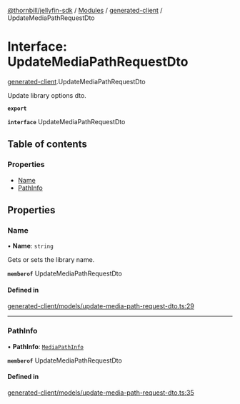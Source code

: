 [@thornbill/jellyfin-sdk](../README.md) / [Modules](../modules.md) / [generated-client](../modules/generated_client.md) / UpdateMediaPathRequestDto

# Interface: UpdateMediaPathRequestDto

[generated-client](../modules/generated_client.md).UpdateMediaPathRequestDto

Update library options dto.

**`export`**

**`interface`** UpdateMediaPathRequestDto

## Table of contents

### Properties

- [Name](generated_client.UpdateMediaPathRequestDto.md#name)
- [PathInfo](generated_client.UpdateMediaPathRequestDto.md#pathinfo)

## Properties

### Name

• **Name**: `string`

Gets or sets the library name.

**`memberof`** UpdateMediaPathRequestDto

#### Defined in

[generated-client/models/update-media-path-request-dto.ts:29](https://github.com/thornbill/jellyfin-sdk-typescript/blob/3ae780a/src/generated-client/models/update-media-path-request-dto.ts#L29)

___

### PathInfo

• **PathInfo**: [`MediaPathInfo`](generated_client.MediaPathInfo.md)

**`memberof`** UpdateMediaPathRequestDto

#### Defined in

[generated-client/models/update-media-path-request-dto.ts:35](https://github.com/thornbill/jellyfin-sdk-typescript/blob/3ae780a/src/generated-client/models/update-media-path-request-dto.ts#L35)
